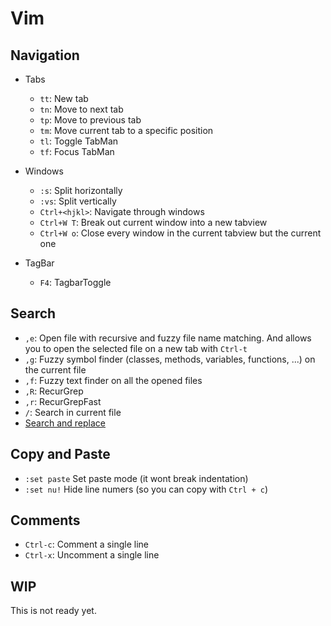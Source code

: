 Vim
===

Navigation
----------
- Tabs
  * `tt`: New tab
  * `tn`: Move to next tab
  * `tp`: Move to previous tab
  * `tm`: Move current tab to a specific position
  * `tl`: Toggle TabMan
  * `tf`: Focus TabMan

- Windows
  * `:s`: Split horizontally
  * `:vs`: Split vertically
  * `Ctrl+<hjkl>`: Navigate through windows
  * `Ctrl+W T`: Break out current window into a new tabview
  * `Ctrl+W o`: Close every window in the current tabview but the current one

- TagBar
  * `F4`: TagbarToggle

Search
------
- `,e`: Open file with recursive and fuzzy file name matching. And allows you to open the selected file on a new tab with `Ctrl-t`
- `,g`: Fuzzy symbol finder  (classes, methods, variables, functions, ...) on the current file
- `,f`: Fuzzy text finder on all the opened files
- `,R`: RecurGrep
- `,r`: RecurGrepFast
- `/`: Search in current file
- [Search and replace](http://vim.wikia.com/wiki/Search_and_replace)

Copy and Paste
--------------
- `:set paste` Set paste mode (it wont break indentation)
- `:set nu!` Hide line numers (so you can copy with `Ctrl + c`)

Comments
--------
- `Ctrl-c`: Comment a single line
- `Ctrl-x`: Uncomment a single line

WIP
---
This is not ready yet.
